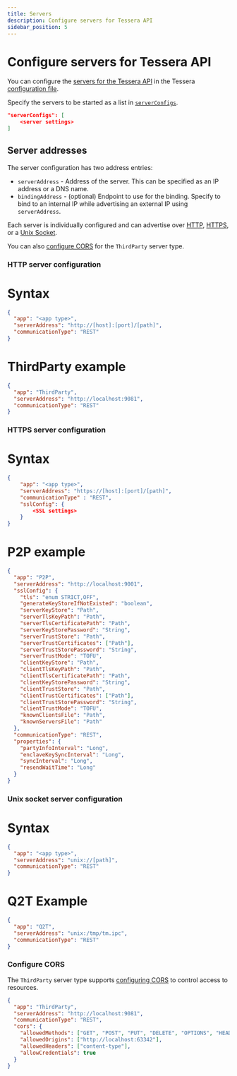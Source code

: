```yaml
---
title: Servers
description: Configure servers for Tessera API
sidebar_position: 5
---
```


# Configure servers for Tessera API

You can configure the [servers for the Tessera API](../../Reference/TesseraAPI.md) in the Tessera [configuration file](Tessera.md).

Specify the servers to be started as a list in [`serverConfigs`](../../Reference/SampleConfiguration.md#serverconfigs).

```json title="Server configuration"
"serverConfigs": [
    <server settings>
]
```

## Server addresses

The server configuration has two address entries:

- `serverAddress` - Address of the server. This can be specified as an IP address or a DNS name.
- `bindingAddress` - (optional) Endpoint to use for the binding. Specify to bind to an internal IP while advertising an external IP using `serverAddress`.

Each server is individually configured and can advertise over [HTTP](#http-server-configuration), [HTTPS](#https-server-configuration), or a [Unix Socket](#unix-socket-server-configuration).

You can also [configure CORS](#configure-cors) for the `ThirdParty` server type.

### HTTP server configuration

<!--tabs-->

# Syntax

```json
{
  "app": "<app type>",
  "serverAddress": "http://[host]:[port]/[path]",
  "communicationType": "REST"
}
```

# ThirdParty example

```json
{
  "app": "ThirdParty",
  "serverAddress": "http://localhost:9081",
  "communicationType": "REST"
}
```

<!--/tabs-->

### HTTPS server configuration

<!--tabs-->

# Syntax

```json
{
    "app": "<app type>",
    "serverAddress": "https://[host]:[port]/[path]",
    "communicationType" : "REST",
    "sslConfig": {
        <SSL settings>
    }
}
```

# P2P example

```json
{
  "app": "P2P",
  "serverAddress": "http://localhost:9001",
  "sslConfig": {
    "tls": "enum STRICT,OFF",
    "generateKeyStoreIfNotExisted": "boolean",
    "serverKeyStore": "Path",
    "serverTlsKeyPath": "Path",
    "serverTlsCertificatePath": "Path",
    "serverKeyStorePassword": "String",
    "serverTrustStore": "Path",
    "serverTrustCertificates": ["Path"],
    "serverTrustStorePassword": "String",
    "serverTrustMode": "TOFU",
    "clientKeyStore": "Path",
    "clientTlsKeyPath": "Path",
    "clientTlsCertificatePath": "Path",
    "clientKeyStorePassword": "String",
    "clientTrustStore": "Path",
    "clientTrustCertificates": ["Path"],
    "clientTrustStorePassword": "String",
    "clientTrustMode": "TOFU",
    "knownClientsFile": "Path",
    "knownServersFile": "Path"
  },
  "communicationType": "REST",
  "properties": {
    "partyInfoInterval": "Long",
    "enclaveKeySyncInterval": "Long",
    "syncInterval": "Long",
    "resendWaitTime": "Long"
  }
}
```

<!--/tabs-->

### Unix socket server configuration

<!--tabs-->

# Syntax

```json
{
  "app": "<app type>",
  "serverAddress": "unix://[path]",
  "communicationType": "REST"
}
```

# Q2T Example

```json
{
  "app": "Q2T",
  "serverAddress": "unix:/tmp/tm.ipc",
  "communicationType": "REST"
}
```

<!--/tabs-->

### Configure CORS

The `ThirdParty` server type supports [configuring CORS] to control access to resources.

```json title="ThirdParty CORS configuration"
{
  "app": "ThirdParty",
  "serverAddress": "http://localhost:9081",
  "communicationType": "REST",
  "cors": {
    "allowedMethods": ["GET", "POST", "PUT", "DELETE", "OPTIONS", "HEAD"],
    "allowedOrigins": ["http://localhost:63342"],
    "allowedHeaders": ["content-type"],
    "allowCredentials": true
  }
}
```

[configuring CORS]: ../../Reference/SampleConfiguration.md#cors
